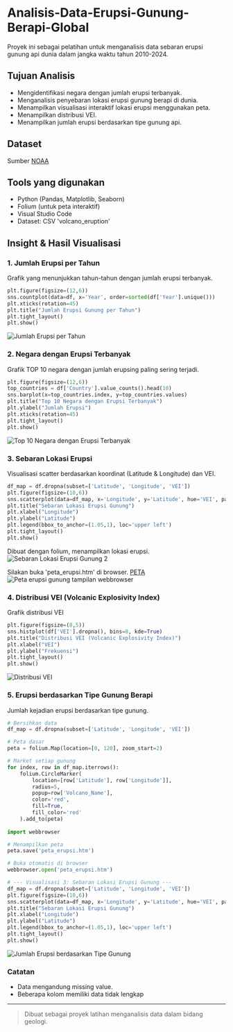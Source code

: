 # Analisis-Data-Erupsi-Gunung-Berapi-Global
Proyek ini sebagai pelatihan untuk menganalisis data sebaran erupsi gunung api dunia dalam jangka waktu tahun 2010-2024.

## Tujuan Analisis
- Mengidentifikasi negara dengan jumlah erupsi terbanyak.
- Menganalisis penyebaran lokasi erupsi gunung berapi di dunia.
- Menampilkan visualisasi interaktif lokasi erupsi menggunakan peta.
- Menampilkan distribusi VEI.
- Menampilkan jumlah erupsi berdasarkan tipe gunung api.

## Dataset
Sumber [NOAA](https://www.ngdc.noaa.gov/hazel/view/hazards/volcano/event-data?maxYear=2025&minYear=2010)

## Tools yang digunakan
- Python (Pandas, Matplotlib, Seaborn)
- Folium (untuk peta interaktif)
- Visual Studio Code
- Dataset: CSV 'volcano_eruption'

## Insight & Hasil Visualisasi
### 1. Jumlah Erupsi per Tahun
Grafik yang menunjukkan tahun-tahun dengan jumlah erupsi terbanyak.
```python
plt.figure(figsize=(12,6))
sns.countplot(data=df, x='Year', order=sorted(df['Year'].unique()))
plt.xticks(rotation=45)
plt.title("Jumlah Erupsi Gunung per Tahun")
plt.tight_layout()
plt.show()
```
![Jumlah Erupsi per Tahun](https://github.com/user-attachments/assets/887e110c-fdb2-49b1-bb35-ffee25c5255b)

### 2. Negara dengan Erupsi Terbanyak
Grafik TOP 10 negara dengan jumlah erupsing paling sering terjadi.
```python
plt.figure(figsize=(12,6))
top_countries = df['Country'].value_counts().head(10)
sns.barplot(x=top_countries.index, y=top_countries.values)
plt.title("Top 10 Negara dengan Erupsi Terbanyak")
plt.ylabel("Jumlah Erupsi")
plt.xticks(rotation=45)
plt.tight_layout()
plt.show()
```
![Top 10 Negara dengan Erupsi Terbanyak](https://github.com/user-attachments/assets/df1e3431-2f08-421c-9385-e237d61990f5)

### 3. Sebaran Lokasi Erupsi
Visualisasi scatter berdasarkan koordinat (Latitude & Longitude) dan VEI.
```python
df_map = df.dropna(subset=['Latitude', 'Longitude', 'VEI'])
plt.figure(figsize=(10,6))
sns.scatterplot(data=df_map, x='Longitude', y='Latitude', hue='VEI', palette='viridis', size='VEI')
plt.title("Sebaran Lokasi Erupsi Gunung")
plt.xlabel("Longitude")
plt.ylabel("Latitude")
plt.legend(bbox_to_anchor=(1.05,1), loc='upper left')
plt.tight_layout()
plt.show()
```
Dibuat dengan folium, menampilkan lokasi erupsi.
![Sebaran Lokasi Erupsi Gunung 2](https://github.com/user-attachments/assets/c4d2b12c-50f6-4d7a-8021-508b5b63cb36)

Silakan buka 'peta_erupsi.htm' di browser. [PETA](file:///C:/Users/User-PC/Downloads/Dataset/peta_erupsi.htm)
![Peta erupsi gunung tampilan webbrowser](https://github.com/user-attachments/assets/f92a772d-e242-41f3-8c66-aaefad6c3ae6)

### 4. Distribusi VEI (Volcanic Explosivity Index)
Grafik distribusi VEI
```python
plt.figure(figsize=(8,5))
sns.histplot(df['VEI'].dropna(), bins=8, kde=True)
plt.title("Distribusi VEI (Volcanic Explosivity Index)")
plt.xlabel("VEI")
plt.ylabel("Frekuensi")
plt.tight_layout()
plt.show()
```
![Distribusi VEI](https://github.com/user-attachments/assets/e70d0fc1-0019-4492-876f-d990ad4652f5)

### 5. Erupsi berdasarkan Tipe Gunung Berapi
Jumlah kejadian erupsi berdasarkan tipe gunung.
```python
# Bersihkan data
df_map = df.dropna(subset=['Latitude', 'Longitude', 'VEI'])

# Peta dasar
peta = folium.Map(location=[0, 120], zoom_start=2)

# Market setiap gunung
for index, row in df_map.iterrows():
    folium.CircleMarker(
        location=[row['Latitude'], row['Longitude']],
        radius=5,
        popup=row['Volcano_Name'],
        color='red',
        fill=True,
        fill_color='red'
    ).add_to(peta)
    
import webbrowser

# Menampilkan peta
peta.save('peta_erupsi.htm')

# Buka otomatis di browser
webbrowser.open('peta_erupsi.htm')

# --- Visualisasi 3: Sebaran Lokasi Erupsi Gunung ---
df_map = df.dropna(subset=['Latitude', 'Longitude', 'VEI'])
plt.figure(figsize=(10,6))
sns.scatterplot(data=df_map, x='Longitude', y='Latitude', hue='VEI', palette='viridis', size='VEI')
plt.title("Sebaran Lokasi Erupsi Gunung")
plt.xlabel("Longitude")
plt.ylabel("Latitude")
plt.legend(bbox_to_anchor=(1.05,1), loc='upper left')
plt.tight_layout()
plt.show()
```
![Jumlah Erupsi berdasarkan Tipe Gunung](https://github.com/user-attachments/assets/a9baee91-b7dc-49d5-8d38-f4081b9bebda)

### Catatan
- Data mengandung missing value.
- Beberapa kolom memiliki data tidak lengkap
  
---
> Dibuat sebagai proyek latihan menganalisis data dalam bidang geologi.
